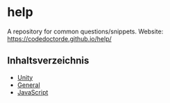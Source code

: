# help
A repository for common questions/snippets.
Website: https://codedoctorde.github.io/help/

## Inhaltsverzeichnis

* [Unity](./unity)
* [General](./general)
* [JavaScript](./js)
